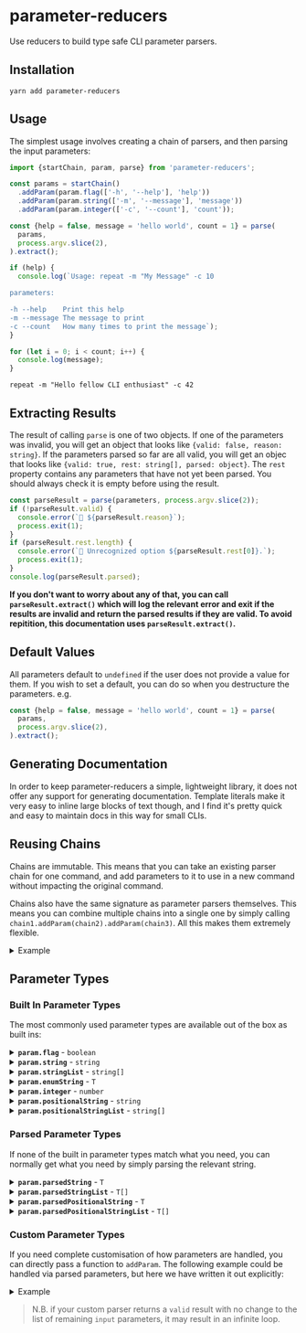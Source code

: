 # parameter-reducers

Use reducers to build type safe CLI parameter parsers.

## Installation

```
yarn add parameter-reducers
```

## Usage

The simplest usage involves creating a chain of parsers, and then parsing the input parameters:

```ts
import {startChain, param, parse} from 'parameter-reducers';

const params = startChain()
  .addParam(param.flag(['-h', '--help'], 'help'))
  .addParam(param.string(['-m', '--message'], 'message'))
  .addParam(param.integer(['-c', '--count'], 'count'));

const {help = false, message = 'hello world', count = 1} = parse(
  params,
  process.argv.slice(2),
).extract();

if (help) {
  console.log(`Usage: repeat -m "My Message" -c 10

parameters:

-h --help    Print this help
-m --message The message to print
-c --count   How many times to print the message`);
}

for (let i = 0; i < count; i++) {
  console.log(message);
}
```

```
repeat -m "Hello fellow CLI enthusiast" -c 42
```

## Extracting Results

The result of calling `parse` is one of two objects. If one of the parameters was invalid, you will get an object that looks like `{valid: false, reason: string}`. If the parameters parsed so far are all valid, you will get an objec that looks like `{valid: true, rest: string[], parsed: object}`. The `rest` property contains any parameters that have not yet been parsed. You should always check it is empty before using the result.

```ts
const parseResult = parse(parameters, process.argv.slice(2));
if (!parseResult.valid) {
  console.error(`🚨 ${parseResult.reason}`);
  process.exit(1);
}
if (parseResult.rest.length) {
  console.error(`🚨 Unrecognized option ${parseResult.rest[0]}.`);
  process.exit(1);
}
console.log(parseResult.parsed);
```

**If you don't want to worry about any of that, you can call `parseResult.extract()` which will log the relevant error and exit if the results are invalid and return the parsed results if they are valid. To avoid repitition, this documentation uses `parseResult.extract()`.**

## Default Values

All parameters default to `undefined` if the user does not provide a value for them. If you wish to set a default, you can do so when you destructure the parameters. e.g.

```ts
const {help = false, message = 'hello world', count = 1} = parse(
  params,
  process.argv.slice(2),
).extract();
```

## Generating Documentation

In order to keep parameter-reducers a simple, lightweight library, it does not offer any support for generating documentation. Template literals make it very easy to inline large blocks of text though, and I find it's pretty quick and easy to maintain docs in this way for small CLIs.

## Reusing Chains

Chains are immutable. This means that you can take an existing parser chain for one command, and add parameters to it to use in a new command without impacting the original command.

Chains also have the same signature as parameter parsers themselves. This means you can combine multiple chains into a single one by simply calling `chain1.addParam(chain2).addParam(chain3)`. All this makes them extremely flexible.

<details>
  <summary>Example</summary><br/>

```ts
const sharedParams = startChain()
  .addParam(param.flag(['-h', '--help'], 'help'))
  .addParam(param.flag(['-v', '--verbose'], 'verbose'))
  .addParam(param.string(['-u', '--url'], 'url'));

const downloadParams = sharedParams.addParam(
  param.string(['-d', '--destination'], 'destination'),
);

const uploadParams = sharedParams.addParam(
  param.string(['-s', '--source'], 'source'),
);

switch (process.argv[2]) {
  case 'upload': {
    const {help = false, verbose = false, source, url} = parse(
      downloadParams,
      process.argv.slice(3),
    ).extract();
    if (help) return printUploadHelp();
    upload(source, url, {verbose});
  }
  case 'download': {
    const {help = false, verbose = false, destination, url} = parse(
      uploadParams,
      process.argv.slice(3),
    ).extract();
    if (help) return printDownloadHelp();
    download(url, destination, {verbose});
  }
  default: {
    if (process.argv.includes('-h') || process.argv.includes('--help')) {
      printUploadHelp();
      printDownloadhelp();
      process.exit(0);
    } else {
      console.error(
        `Unrecognised command "${process.argv[2]}". Pass --help to print usage.`,
      );
    }
  }
}

function printUploadHelp() {
  console.log(`Usage: api upload --source file.txt --url http://example.com

Parameters:

-h --help         Print this help text.
-v --verbose      Output extra logs for debugging
-u --url          The url to fetch from
-d --destionation Where to save the file`);
}

function printDownloadHelp() {
  console.log(`Usage: api download --destination file.txt --url http://example.com

Parameters:

-h --help         Print this help text.
-v --verbose      Output extra logs for debugging
-u --url          The url to fetch from
-d --destionation Where to save the file`);
}
```

</details>

## Parameter Types

### Built In Parameter Types

The most commonly used parameter types are available out of the box as built ins:

<details>
  <summary><strong><code>param.flag</code></strong> - <code>boolean</code></summary><br/>

```ts
import {startChain, param, parse} from 'parameter-reducers';

const params = startChain()
  .addParam(param.flag(['-r', '--recursive'], 'recursive'))
  .addParam(param.flag(['-f', '--force'], 'force'))
  .addParam(param.flag(['-v', '--verbose'], 'verbose'));

const {recursive = false, force = false, verbose = false} = parse(
  params,
  process.argv.slice(2),
).extract();
```

```

run --recursive -f -v

```

Flags are `true` or `false` values, if not present they default to `undefined`.

<details>
  <summary>Flag shorthand</summary>

Keys for flags that are a `-` followed by a single letter can be merged. e.g. the above CLI can be used as:

```

run -rfv

```

which would be equivalent to:

```

run -r -f -v

```

</details>

<details>
  <summary>Negating flags</summary>

If you prefer to have a flag default to `true`, you can then pass in `--no-KEY` to disable it. e.g.

```ts
import {startChain, param, parse} from 'parameter-reducers';

const params = startChain()
  .addParam(param.flag(['-r', '--recursive'], 'recursive'))
  .addParam(param.flag(['-f', '--force'], 'force'))
  .addParam(param.flag(['-v', '--verbose'], 'verbose'));

const {recursive = true, force = true, verbose = true} = parse(
  params,
  process.argv.slice(2),
).extract();
```

```
run --no-recursive --no-force --no-verbose
```

</details>

</details>

<details>
  <summary><strong><code>param.string</code></strong> - <code>string</code></summary><br/>

```ts
import {startChain, param, parse} from 'parameter-reducers';

const params = startChain()
  .addParam(param.string(['-m', '--message'], 'message'))
  .addParam(param.string(['-f', '--from'], 'from'));

const {message = 'hello world', from = 'Me'} = parse(
  params,
  process.argv.slice(2),
).extract();

console.log(`${message} from ${from}`);
```

Strings can be any arbitrary string of text that immediately follows the configured keys. An erorr is returned if the same parameter is passed multiple times (see stringList).

</details>

<details>
  <summary><strong><code>param.stringList</code></strong> - <code>string[]</code></summary><br/>

```ts
import {startChain, param, parse} from 'parameter-reducers';

const params = startChain().addParam(
  param.stringList(['-m', '--messages'], 'messages'),
);

const {messages = []} = parse(params, process.argv.slice(2)).extract();

for (const m of messages) {
  console.log(m);
}
```

```
run -m "Hello" -m "World"
```

A string list is just like a string, but can occur multiple times to form a list. If the parameter only occurs once, the result is an array with one element.

</details>

<details>
  <summary><strong><code>param.enumString</code></strong> - <code>T</code></summary><br/>

```ts
import {startChain, param, parse} from 'parameter-reducers';

const params = startChain().addParam(
  param.enumString(['-l', '--level'], 'level', [
    'info',
    'warn',
    'error',
  ] as const),
);

const {level = 'error'} = parse(params, process.argv.slice(2)).extract();

if (level === 'info') {
  console.info('Some info');
}
if (level === 'info' || 'warn') {
  console.warn('Some warning');
}
console.warn('Some error');
```

```
run -l warn
```

An enum string can only have one of a defined list of values.

</details>

<details>
  <summary><strong><code>param.integer</code></strong> - <code>number</code></summary><br/>

```ts
import {startChain, param, parse} from 'parameter-reducers';

const params = startChain().addParam(param.integer(['-v', '--value'], 'value'));

const {value = 0} = parse(params, process.argv.slice(2)).extract();

console.log(value * 2);
```

```
run -v 21
```

An integer is any positive or negative whole number between `Number.MIN_SAFE_INTEGER` and `Number.MAX_SAFE_INTEGER`

</details>

<details>
  <summary><strong><code>param.positionalString</code></strong> - <code>string</code></summary><br/>

```ts
import {startChain, param, parse} from 'parameter-reducers';

const params = startChain()
  .addParam(param.positionalString('message'))
  .addParam(param.positionalString('to'));

const {message = 'Hello', to: 'My Friend'} = parse(params, process.argv.slice(2)).extract();

console.log(`I just want to say ${message} to ${to}`);
```

```
run "so many important things" "all the people who need to hear it"
```

A positional string is a string that does not require any "key" to indicate its location. They are parsed in the order they appear in within the chain. Non-positional parameters can appear in any location, including before or after the positional parameters. Positional strings cannot start with "-"

</details>

<details>
  <summary><strong><code>param.positionalStringList</code></strong> - <code>string[]</code></summary><br/>

```ts
import {startChain, param, parse} from 'parameter-reducers';

const params = startChain()
  .addParam(param.string(['--to'], 'to'))
  .addParam(param.string(['--from'], 'from'))
  .addParam(param.positionalStringList('messages'));

const {
  messages = [],
  to = 'My Friend',
  from = 'Anonymous',
} = parse(params, process.argv.slice(2)).extract();

console.log(`Dear ${to},`);
for (const message of messages) {
  console.log(message);
}
console.log(`Sincerely ${from});
```

```
run "I do not always" --from Forbes "think in order" --to Anyone
```

A positional string list consumes all strings that don't start with `-` and are not consumed by any other parser. Since it consumes so eagerly, there is rarely any point having 2 positional string list parsers.

> N.B. if you have any `positionalString` parsers, they must go before your `positionalStringList` parser.

</details>

### Parsed Parameter Types

If none of the built in parameter types match what you need, you can normally get what you need by simply parsing the relevant string.

<details>
  <summary><strong><code>param.parsedString</code></strong> - <code>T</code></summary><br/>

```ts
import {startChain, param, parse, valid, invalid} from 'parameter-reducers';

const params = startChain()
  .addParam(
    param.parsedString(['--url'], 'url', (value) => {
      try {
        return valid(new URL(value));
      } catch (ex) {
        return invalid(`${value} is not a valid URL.`);
      }
    }),
  )
  .addParam(
    param.parsedString(['--env'], 'env', (value) => {
      if (['staging', 'production'].includes(value)) {
        return valid(value);
      } else {
        return invalid(
          `${value} is not a valid environment ("staging" or "production").`,
        );
      }
    }),
  );

const {url = new URL('http://example.com'), environment = 'staging'} = parse(
  params,
  process.argv.slice(2),
).extract();

load(url.href, {environment});
```

```
run --url "http://example.com" --env production
```

`parsedString` is the basis used for the `integer` parameter type. It allows you to perform arbitrary validation and convert the string input to a new type of your choosing.

</details>

<details>
  <summary><strong><code>param.parsedStringList</code></strong> - <code>T[]</code></summary><br/>

```ts
import {startChain, param, parse, valid, invalid} from 'parameter-reducers';

const params = startChain()
  .addParam(
    param.parsedStringList(['--urls'], 'urls', (value) => {
      try {
        return valid(new URL(value));
      } catch (ex) {
        return invalid(`${value} is not a valid URL.`);
      }
    }),
  )
  .addParam(
    param.parsedString(['--env'], 'env', (value) => {
      if (['staging', 'production'].includes(value)) {
        return valid(value);
      } else {
        return invalid(
          `${value} is not a valid environment ("staging" or "production").`,
        );
      }
    }),
  );

const {urls = [], environment = 'staging'} = parse(
  params,
  process.argv.slice(2),
).extract();

for (const url of urls) {
  load(url.href, {environment});
}
```

```
run --url "http://example.com/foo" --url "http://example.com/bar" --env production
```

`parsedStringList` combines the parsing from `parsedString` with the ability to pass multiple values like `stringList`.

</details>

<details>
  <summary><strong><code>param.parsedPositionalString</code></strong> - <code>T</code></summary><br/>

```ts
import {startChain, param, parse, valid, invalid} from 'parameter-reducers';

const params = startChain()
  .addParam(
    param.parsedPositionalString('url', (value) => {
      try {
        return valid(new URL(value));
      } catch (ex) {
        return undefined;
      }
    }),
  )
  .addParam(
    param.parsedPositionalString('env', (value) => {
      if (['staging', 'production'].includes(value)) {
        return valid(value);
      } else {
        return invalid(`${value} is not a valid URL or environment.`);
      }
    }),
  );

const {url = new URL('http://example.com'), environment = 'staging'} = parse(
  params,
  process.argv.slice(2),
).extract();

load(url.href, {environment});
```

```
run "http://example.com/bar" production
-- or equivalently:
run production "http://example.com/bar"
```

`parsedPositionalString` allows you to validate/parse positional parameters. If you return `undefined`, the parser will continue looking for other matches. This means that if you have validation rules that are mutually exclusive, you could have the parameters be passed in any order. If you return `invalid`, the parser stops there and reports the error.

</details>

<details>
  <summary><strong><code>param.parsedPositionalStringList</code></strong> - <code>T[]</code></summary><br/>

```ts
import {startChain, param, parse, valid, invalid} from 'parameter-reducers';

const params = startChain()
  .addParam(
    param.parsedString(['--env'], 'env', (value) => {
      if (['staging', 'production'].includes(value)) {
        return valid(value);
      } else {
        return invalid(`${value} is not a valid environment.`);
      }
    }),
  )
  .addParam(
    param.parsedPositionalStringList('urls', (value) => {
      if (value[0] === '-') return undefined;
      try {
        return valid(new URL(value));
      } catch (ex) {
        return invalid(`${value} is not a valid URL.`);
      }
    }),
  );

const {urls = [], environment = 'staging'} = parse(
  params,
  process.argv.slice(2),
).extract();

for (const url of urls) {
  load(url.href, {environment});
}
```

```
run "http://example.com/foo" "http://example.com/bar" --env production
```

`parsedPositionalStringList` allows you to validate/parse multiple positional parameters. By default, it will stop to check for any other paremeter matches after each parameter is found. If you prefer it to consume as many parameters as possible, you can pass `{eager: true}`.

</details>

### Custom Parameter Types

If you need complete customisation of how parameters are handled, you can directly pass a function to `addParam`. The following example could be handled via parsed parameters, but here we have written it out explicitly:

<details>
  <summary>Example</summary><br/>

```ts
import {startChain, param, parse, valid, invalid} from 'parameter-reducers';

// input is the remaining list of un-parsed parameters (i.e. an array of strings)
// parsed is an object containing all the parameteres we've seen/parsed so far
const params = startChain().addParam<{dirname: string}>((input, parsed) => {
  const str = input[0];

  if (str[0] === '-') {
    return undefined;
  }

  if ('dirname' in parsed) {
    return invalid(`You cannot specify multiple directories.`);
  }

  if (!statSync(str).isDirectory()) {
    return invalid(`${str} is not a valid directory.`);
  }

  // for custom parsers, a valid result needs
  // 1. the previously parsed input
  // 2. the newly parsed input
  // 3. the remaining, un-parsed parameters
  return valid(parsed, {dirname: str}, input.slice(1));
});

const {dirname = process.cwd()} = parse(
  params,
  process.argv.slice(2),
).extract();

console.log(readdirSync(dirname));
```

</details>

> N.B. if your custom parser returns a `valid` result with no change to the list of remaining `input` parameters, it may result in an infinite loop.
